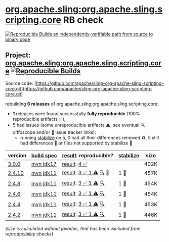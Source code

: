 [org.apache.sling:org.apache.sling.scripting.core](https://central.sonatype.com/artifact/org.apache.sling/org.apache.sling.scripting.core/versions) RB check
=======

[![Reproducible Builds](https://reproducible-builds.org/images/logos/rb.svg) an independently-verifiable path from source to binary code](https://reproducible-builds.org/)

## Project: [org.apache.sling:org.apache.sling.scripting.core](https://central.sonatype.com/artifact/org.apache.sling/org.apache.sling.scripting.core/versions) [![Reproducible Builds](https://img.shields.io/endpoint?url=https://raw.githubusercontent.com/jvm-repo-rebuild/reproducible-central/master/content/org/apache/sling/org.apache.sling.scripting.core/badge.json)](https://github.com/jvm-repo-rebuild/reproducible-central/blob/master/content/org/apache/sling/org.apache.sling.scripting.core/README.md)

Source code: [https://github.com/apache/sling-org-apache-sling-scripting-core.git](https://github.com/apache/sling-org-apache-sling-scripting-core.git)

rebuilding **6 releases** of org.apache.sling:org.apache.sling.scripting.core:
- **1** releases were found successfully **fully reproducible** (100% reproducible artifacts :white_check_mark:),
- 5 had issues (some unreproducible artifacts :warning:, see eventual :mag: diffoscope and/or :memo: issue tracker links):
  - running [stabilize](doc/stabilize.md) on 5, 0 had all their differences removed :recycle:, 5 still had differences :rotating_light: or files not supported by stabilize :no_entry_sign:

| version | [build spec](/BUILDSPEC.md) | [result](https://reproducible-builds.org/docs/jvm/): reproducible? | [stabilize](https://github.com/google/oss-rebuild/blob/main/cmd/stabilize/README.md) | size |
| -- | --------- | ------ | ------ | -- |
| [3.0.0](https://central.sonatype.com/artifact/org.apache.sling/org.apache.sling.scripting.core/3.0.0/pom) | [mvn jdk17](org.apache.sling.scripting.core-3.0.0.buildspec) | [result](org.apache.sling.scripting.core-3.0.0.buildinfo): [4 :white_check_mark: ](org.apache.sling.scripting.core-3.0.0.buildcompare) | | 402K |
| [2.4.10](https://central.sonatype.com/artifact/org.apache.sling/org.apache.sling.scripting.core/2.4.10/pom) | [mvn jdk11](org.apache.sling.scripting.core-2.4.10.buildspec) | [result](org.apache.sling.scripting.core-2.4.10.buildinfo): [3 :white_check_mark:  1 :warning:](org.apache.sling.scripting.core-2.4.10.buildcompare) [:mag:](org.apache.sling.scripting.core-2.4.10.diffoscope) [:memo:](https://issues.apache.org/jira/browse/SLING-12422) | 1 :rotating_light: | 457K |
| [2.4.8](https://central.sonatype.com/artifact/org.apache.sling/org.apache.sling.scripting.core/2.4.8/pom) | [mvn jdk11](org.apache.sling.scripting.core-2.4.8.buildspec) | [result](org.apache.sling.scripting.core-2.4.8.buildinfo): [3 :white_check_mark:  1 :warning:](org.apache.sling.scripting.core-2.4.8.buildcompare) [:mag:](org.apache.sling.scripting.core-2.4.8.diffoscope) | 1 :rotating_light: | 454K |
| [2.4.6](https://central.sonatype.com/artifact/org.apache.sling/org.apache.sling.scripting.core/2.4.6/pom) | [mvn jdk11](org.apache.sling.scripting.core-2.4.6.buildspec) | [result](org.apache.sling.scripting.core-2.4.6.buildinfo): [3 :white_check_mark:  1 :warning:](org.apache.sling.scripting.core-2.4.6.buildcompare) [:mag:](org.apache.sling.scripting.core-2.4.6.diffoscope) | 1 :rotating_light: | 454K |
| [2.4.4](https://central.sonatype.com/artifact/org.apache.sling/org.apache.sling.scripting.core/2.4.4/pom) | [mvn jdk11](org.apache.sling.scripting.core-2.4.4.buildspec) | [result](org.apache.sling.scripting.core-2.4.4.buildinfo): [3 :white_check_mark:  1 :warning:](org.apache.sling.scripting.core-2.4.4.buildcompare) [:mag:](org.apache.sling.scripting.core-2.4.4.diffoscope) | 1 :rotating_light: | 453K |
| [2.4.2](https://central.sonatype.com/artifact/org.apache.sling/org.apache.sling.scripting.core/2.4.2/pom) | [mvn jdk11](org.apache.sling.scripting.core-2.4.2.buildspec) | [result](org.apache.sling.scripting.core-2.4.2.buildinfo): [3 :white_check_mark:  1 :warning:](org.apache.sling.scripting.core-2.4.2.buildcompare) [:mag:](org.apache.sling.scripting.core-2.4.2.diffoscope) | 1 :rotating_light: | 446K |

<i>(size is calculated without javadoc, that has been excluded from reproducibility checks)</i>
